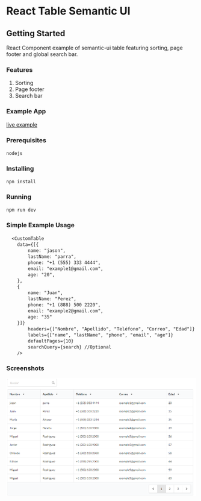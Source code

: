 # React Table Semantic UI

## Getting Started

React Component example of semantic-ui table featuring sorting, page footer and global search bar.

### Features
1. Sorting
2. Page footer
3. Search bar

### Example App

[live example](https://thawing-spire-39721.herokuapp.com/)

### Prerequisites

```
nodejs
```

### Installing

```
npn install
```
### Running

```
npm run dev
```

### Simple Example Usage

```
  <CustomTable
    data={[{
        name: "jason",
        lastName: "parra",
        phone: "+1 (555) 333 4444",
        email: "example1@gmail.com",
        age: "20",
    },
    {
        name: "Juan",
        lastName: "Perez",
        phone: "+1 (888) 500 2220",
        email: "example2@gmail.com",
        age: "35"
    }]}
        headers={["Nombre", "Apellido", "Teléfono", "Correo", "Edad"]}
        labels={["name", "lastName", "phone", "email", "age"]}
        defaultPages={10}
        searchQuery={search} //Optional
    />
```

### Screenshots

![alt text](./assets/capture_1.png)


